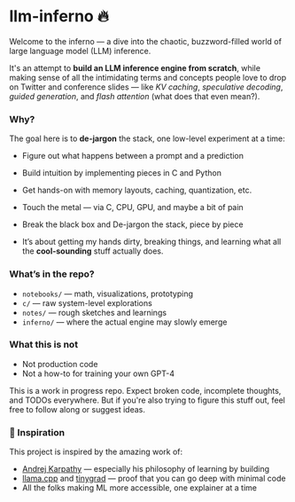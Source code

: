# llm-inferno 🔥

Welcome to the inferno — a dive into the chaotic, buzzword-filled world of large language model (LLM) inference.

It's an attempt to **build an LLM inference engine from scratch**, while making sense of all the intimidating terms and concepts people love to drop on Twitter and conference slides — like _KV caching_, _speculative decoding_, _guided generation_, and _flash attention_ (what does that even mean?).

### Why?

The goal here is to **de-jargon** the stack, one low-level experiment at a time:

- Figure out what happens between a prompt and a prediction
- Build intuition by implementing pieces in C and Python
- Get hands-on with memory layouts, caching, quantization, etc.
- Touch the metal — via C, CPU, GPU, and maybe a bit of pain
- Break the black box and De-jargon the stack, piece by piece

- It’s about getting my hands dirty, breaking things, and learning what all the **cool-sounding** stuff actually does.



### What’s in the repo?

- `notebooks/` — math, visualizations, prototyping
- `c/` — raw system-level explorations
- `notes/` — rough sketches and learnings
- `inferno/` — where the actual engine may slowly emerge

### What this is not

- Not production code  
- Not a how-to for training your own GPT-4  

This is a work in progress repo. Expect broken code, incomplete thoughts, and TODOs everywhere. But if you're also trying to figure this stuff out, feel free to follow along or suggest ideas.

### 🙏 Inspiration

This project is inspired by the amazing work of:

- [Andrej Karpathy](https://github.com/karpathy) — especially his philosophy of learning by building
- [llama.cpp](https://github.com/ggerganov/llama.cpp) and [tinygrad](https://github.com/geohot/tinygrad) — proof that you can go deep with minimal code
- All the folks making ML more accessible, one explainer at a time
